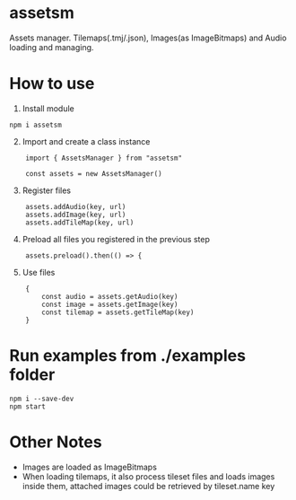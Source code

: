 # assetsm
Assets manager. Tilemaps(.tmj/.json), Images(as ImageBitmaps) and Audio loading and managing.

# How to use
1. Install module
```
npm i assetsm
```
2. Import and create a class instance
```
    import { AssetsManager } from "assetsm"

    const assets = new AssetsManager()
```
3. Register files
```
    assets.addAudio(key, url)
    assets.addImage(key, url)
    assets.addTileMap(key, url)
```
4. Preload all files you registered in the previous step
```
    assets.preload().then(() => {
```
5. Use files
```
    {
        const audio = assets.getAudio(key)
        const image = assets.getImage(key)
        const tilemap = assets.getTileMap(key)
    }
```
# Run examples from ./examples folder
```
npm i --save-dev
npm start
```
# Other Notes

* Images are loaded as ImageBitmaps
* When loading tilemaps, it also process tileset files and loads images inside them, attached images could be retrieved by tileset.name key